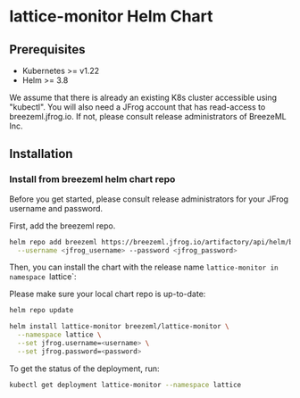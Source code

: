 # lattice-monitor Helm Chart

## Prerequisites

- Kubernetes >= v1.22
- Helm >= 3.8

We assume that there is already an existing K8s cluster accessible using "kubectl". You will also need a JFrog account that has read-access to breezeml.jfrog.io. If 
not, please consult release administrators of BreezeML Inc.

## Installation

### Install from breezeml helm chart repo

Before you get started, please consult release administrators for your JFrog username and password. 

First, add the breezeml repo. 
```sh
helm repo add breezeml https://breezeml.jfrog.io/artifactory/api/helm/breezeml-helm \
  --username <jfrog_username> --password <jfrog_password>
```

Then, you can install the chart with the release name `lattice-monitor in namespace `lattice`:

Please make sure your local chart repo is up-to-date:
```sh
helm repo update
```
```sh
helm install lattice-monitor breezeml/lattice-monitor \
  --namespace lattice \
  --set jfrog.username=<username> \
  --set jfrog.password=<password>
```

To get the status of the deployment, run:

```sh
kubectl get deployment lattice-monitor --namespace lattice
```